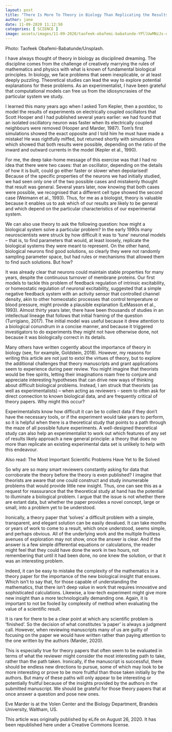 ```yaml
---
layout: post
title: "There Is More To Theory in Biology Than Replicating the Results of Experiments"
author: jane 
date: 11-09-2020 11:12:50 
categories: [ SCIENCE ] 
image: assets/images/11-09-2020/taofeek-obafemi-babatunde-YPllUwMNzJs-unsplash-scaled.jpg
---
```

Photo: Taofeek Obafemi-Babatunde/Unsplash.

I have always thought of theory in biology as disciplined dreaming. The discipline comes from the challenge of creatively marrying the rules of mathematics and physics with what is known of fundamental biological principles. In biology, we face problems that seem inexplicable, or at least deeply puzzling. Theoretical studies can lead the way to explore potential explanations for these problems. As an experimentalist, I have been grateful that computational models can free us from the idiosyncrasies of the particular system we study.

I learned this many years ago when I asked Tom Kepler, then a postdoc, to model the results of experiments on electrically coupled oscillators that Scott Hooper and I had published several years earlier: we had found that an isolated oscillatory neuron was faster when its electrically coupled neighbours were removed (Hooper and Marder, 1987). Tom’s first simulations showed the exact opposite and I told him he must have made a mistake! He was rightfully miffed, but returned shortly with simulations which showed that both results were possible, depending on the ratio of the inward and outward currents in the model (Kepler et al., 1990).

For me, the deep take-home message of this exercise was that I had no idea that there were two cases: that an oscillator, depending on the details of how it is built, could go either faster or slower when depolarised! Because of the specific properties of the neurons we had initially studied, we had seen only one of the two possible cases and mistakenly thought that result was general. Several years later, now knowing that both cases were possible, we recognised that a different cell type showed the second case (Weimann et al., 1993). Thus, for me as a biologist, theory is valuable because it enables us to ask which of our results are likely to be general and which depend on the particular characteristics of our experimental system.

We can also use theory to ask the following question: how might a biological system solve a particular problem? In the early 1990s many neuroscientists were struck by how difficult it was to ‘tune’ neuronal models – that is, to find parameters that would, at least loosely, replicate the biological systems they were meant to represent. On the other hand, biological neurons find good solutions, so clearly they were not randomly sampling parameter space, but had rules or mechanisms that allowed them to find such solutions. But how?

It was already clear that neurons could maintain stable properties for many years, despite the continuous turnover of membrane proteins. Our first models to tackle this problem of feedback regulation of intrinsic excitability, or homeostatic regulation of neuronal excitability, suggested that a simple negative feedback system with an activity sensor that controlled channel density, akin to other homeostatic processes that control temperature or blood pressure, might provide a plausible explanation (LeMasson et al., 1993). Almost thirty years later, there have been thousands of studies in an intellectual lineage that follows that initial framing of the question (Turrigiano, 2017). The initial model was useful because it drew attention to a biological conundrum in a concise manner, and because it triggered investigators to do experiments they might not have otherwise done, not because it was biologically correct in its details.

Many others have written cogently about the importance of theory in biology (see, for example, Goldstein, 2018). However, my reasons for writing this article are not just to extol the virtues of theory, but to explore the additional challenges that theory manuscripts and grant applications seem to experience during peer review. You might imagine that theorists would be free spirits, letting their imaginations roam free to conjure and appreciate interesting hypotheses that can drive new ways of thinking about difficult biological problems. Instead, I am struck that theorists (as well as experimentalists) – when acting as reviewers – seem to often ask for direct connection to known biological data, and are frequently critical of theory papers. Why might this occur?

Experimentalists know how difficult it can be to collect data if they don’t have the necessary tools, or if the experiment would take years to perform, so it is helpful when there is a theoretical study that points to a path through the maze of all possible future experiments. A well-designed theoretical study can also help an experimentalist to work out which features of any set of results likely approach a new general principle: a theory that does no more than replicate an existing experimental data set is unlikely to help with this endeavour.

Also read: The Most Important Scientific Problems Have Yet to Be Solved

So why are so many smart reviewers constantly asking for data that corroborate the theory before the theory is even published? I imagine that theorists are aware that one could construct and study innumerable problems that would provide little new insight. Thus, one can see this as a request for reassurance that the theoretical study at hand has the potential to illuminate a biological problem. I argue that the issue is not whether there are extant data, but whether the paper provides a novel concept, large or small, into a problem yet to be understood.

Ironically, a theory paper that ‘solves’ a difficult problem with a simple, transparent, and elegant solution can be easily devalued. It can take months or years of work to come to a result, which once understood, seems simple, and perhaps obvious. All of the underlying work and the multiple fruitless avenues of exploration may not show, once the answer is clear. And if the answer is a few simple differential equations or calculations, the reader might feel that they could have done the work in two hours, not remembering that until it had been done, no one knew the solution, or that it was an interesting problem.

Indeed, it can be easy to mistake the complexity of the mathematics in a theory paper for the importance of the new biological insight that ensues. Which isn’t to say that, for those capable of understanding the mathematics, that there isn’t deep value in work that requires innovative and sophisticated calculations. Likewise, a low-tech experiment might give more new insight than a more technologically demanding one. Again, it is important to not be fooled by complexity of method when evaluating the value of a scientific result.

It is rare for there to be a clear point at which any scientific problem is ‘finished’. So the decision of what constitutes ‘a paper’ is always a judgment call. However, when reviewing manuscripts many of us are guilty of focusing on the paper we would have written rather than paying attention to the one written by the authors (Marder, 2020).

This is especially true for theory papers that often seem to be evaluated in terms of what the reviewer might consider the most interesting path to take, rather than the path taken. Ironically, if the manuscript is successful, there should be endless new directions to pursue, some of which may look to be more interesting or prove to be more fruitful than those taken initially by the authors. But many of these paths will only appear to be interesting or potentially fruitful because of the insights provided by the authors in the submitted manuscript. We should be grateful for those theory papers that at once answer a question and pose new ones.

Eve Marder is at the Volen Center and the Biology Department, Brandeis University, Waltham, US.

This article was originally published by eLife on August 26, 2020. It has been republished here under a Creative Commons license.